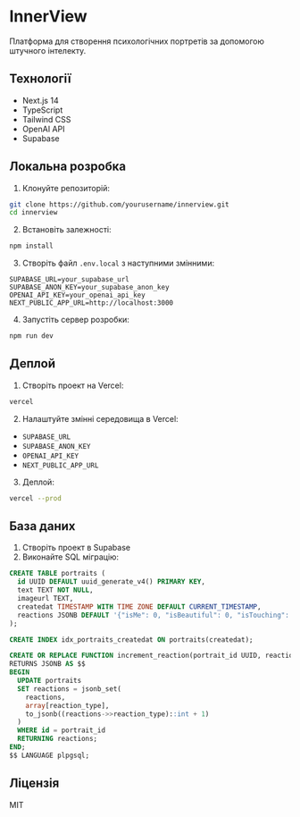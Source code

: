 # InnerView

Платформа для створення психологічних портретів за допомогою штучного інтелекту.

## Технології

- Next.js 14
- TypeScript
- Tailwind CSS
- OpenAI API
- Supabase

## Локальна розробка

1. Клонуйте репозиторій:
```bash
git clone https://github.com/yourusername/innerview.git
cd innerview
```

2. Встановіть залежності:
```bash
npm install
```

3. Створіть файл `.env.local` з наступними змінними:
```env
SUPABASE_URL=your_supabase_url
SUPABASE_ANON_KEY=your_supabase_anon_key
OPENAI_API_KEY=your_openai_api_key
NEXT_PUBLIC_APP_URL=http://localhost:3000
```

4. Запустіть сервер розробки:
```bash
npm run dev
```

## Деплой

1. Створіть проект на Vercel:
```bash
vercel
```

2. Налаштуйте змінні середовища в Vercel:
- `SUPABASE_URL`
- `SUPABASE_ANON_KEY`
- `OPENAI_API_KEY`
- `NEXT_PUBLIC_APP_URL`

3. Деплой:
```bash
vercel --prod
```

## База даних

1. Створіть проект в Supabase
2. Виконайте SQL міграцію:
```sql
CREATE TABLE portraits (
  id UUID DEFAULT uuid_generate_v4() PRIMARY KEY,
  text TEXT NOT NULL,
  imageurl TEXT,
  createdat TIMESTAMP WITH TIME ZONE DEFAULT CURRENT_TIMESTAMP,
  reactions JSONB DEFAULT '{"isMe": 0, "isBeautiful": 0, "isTouching": 0}'::jsonb
);

CREATE INDEX idx_portraits_createdat ON portraits(createdat);

CREATE OR REPLACE FUNCTION increment_reaction(portrait_id UUID, reaction_type TEXT)
RETURNS JSONB AS $$
BEGIN
  UPDATE portraits
  SET reactions = jsonb_set(
    reactions,
    array[reaction_type],
    to_jsonb((reactions->>reaction_type)::int + 1)
  )
  WHERE id = portrait_id
  RETURNING reactions;
END;
$$ LANGUAGE plpgsql;
```

## Ліцензія

MIT 